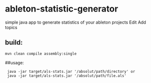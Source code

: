 # ableton-statistic-generator
simple java app to generate statistics of your ableton projects Edit
Add topics


## build:
```
mvn clean compile assembly:single 
```
##usage:
```
 java -jar target/als-stats.jar '/absolut/path/directory' or 
 java -jar target/als-stats.jar '/absolut/path/file.als'
```


